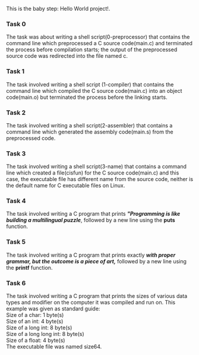 This is the baby step: Hello World project!. 
<h3>Task 0</h3>
The task was about writing a shell script(0-preprocessor) that contains the command line which preprocessed a C source code(main.c) and terminated the process before compilation starts; the output of the preprocessed source code was redirected into the file named c.
<h3>Task 1</h3> 
The task involved writing a shell script (1-compiler) that contains the command line which compiled the C source code(main.c) into an object code(main.o) but terminated the process before the linking starts.
<h3>Task 2</h3>
The task involved writing a shell script(2-assembler) that contains a command line which generated the assembly code(main.s) from the preprocessed code.
<h3>Task 3</h3>
The task involved writing a shell script(3-name) that contains a command line which created a file(cisfun) for the C source code(main.c) and this case, the executable file has different name from the source code, neither is the default name for C executable files on Linux.
<h3>Task 4</h3>
The task involved writing a C program that prints <strong><em>"Programming is like building a multilingual puzzle</em></strong>, followed by a new line using the <strong>puts</strong> function.
<h3>Task 5</h3>
The task involved writing a C program that prints exactly <strong><em>with proper grammar, but the outcome is a piece of art,</em></strong> followed by a new line using the <strong>printf</strong> function.
<h3>Task 6</h3>
The task involved writing a C program that prints the sizes of various data types and modifier on the computer it was compiled and run on. This example was given as standard guide:<br>
Size of a char: 1 byte(s)<br>
Size of an int: 4 byte(s)<br>
Size of a long int: 8 byte(s)<br>
Size of a long long int: 8 byte(s)<br>
Size of a float: 4 byte(s)<br>
The executable file was named size64.
